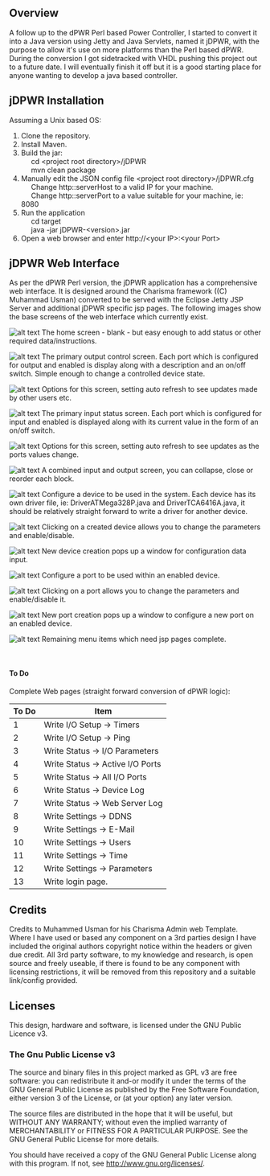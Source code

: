## Overview

A follow up to the dPWR Perl based Power Controller, I started to convert it into a Java version using Jetty and Java Servlets, named it jDPWR, with the purpose to allow it's use on more platforms than the Perl based dPWR. During the conversion I got sidetracked with VHDL pushing this project out to a future date. I will eventually finish it off but it is a good starting place for anyone wanting to develop a java based controller.

## jDPWR Installation

Assuming a Unix based OS:
1. Clone the repository.
2. Install Maven.
3. Build the jar:<br>
 &nbsp;&nbsp;&nbsp;&nbsp; cd \<project root directory>/jDPWR<br>
 &nbsp;&nbsp;&nbsp;&nbsp; mvn clean package<br>
4. Manually edit the JSON config file \<project root directory>/jDPWR.cfg<br>
 &nbsp;&nbsp;&nbsp;&nbsp; Change http::serverHost to a valid IP for your machine.<br>
 &nbsp;&nbsp;&nbsp;&nbsp; Change http::serverPort to a value suitable for your machine, ie: 8080<br>
5. Run the application<br>
 &nbsp;&nbsp;&nbsp;&nbsp; cd target<br>
 &nbsp;&nbsp;&nbsp;&nbsp; java -jar jDPWR-\<version>.jar<br>
6. Open a web browser and enter http://\<your IP>:\<your Port>

## jDPWR Web Interface

As per the dPWR Perl version, the jDPWR application has a comprehensive web interface. It is designed around the Charisma framework ((C) Muhammad Usman) converted to be served with the Eclipse Jetty JSP Server and additional jDPWR specific jsp pages. The following images show the base screens of the web interface which currently exist.

![alt text](../images/ScreenJ1.png)
The home screen - blank - but easy enough to add status or other required data/instructions.

![alt text](../images/ScreenJ2.png)
The primary output control screen. Each port which is configured for output and enabled is display along with a description and an on/off switch. Simple enough to change a controlled device state.

![alt text](../images/ScreenJ3.png)
Options for this screen, setting auto refresh to see updates made by other users etc.

![alt text](../images/ScreenJ4.png)
The primary input status screen. Each port which is configured for input and enabled is displayed along with its current value in the form of an on/off switch.

![alt text](../images/ScreenJ5.png)
Options for this screen, setting auto refresh to see updates as the ports values change.

![alt text](../images/ScreenJ6.png)
A combined input and output screen, you can collapse, close or reorder each block.

![alt text](../images/ScreenJ7.png)
Configure a device to be used in the system. Each device has its own driver file, ie: DriverATMega328P.java and DriverTCA6416A.java, it should be relatively straight forward to write a driver for another device.

![alt text](../images/ScreenJ7a.png)
Clicking on a created device allows you to change the parameters and enable/disable.

![alt text](../images/ScreenJ8.png)
New device creation pops up a window for configuration data input.

![alt text](../images/ScreenJ9.png)
Configure a port to be used within an enabled device. 

![alt text](../images/ScreenJ9a.png)
Clicking on a port allows you to change the parameters and enable/disable it.

![alt text](../images/ScreenJ10.png)
New port creation pops up a window to configure a new port on an enabled device.

![alt text](../images/ScreenJ11.png)
Remaining menu items which need jsp pages complete.

<br>


#### To Do

Complete Web pages (straight forward conversion of dPWR logic):

| To Do | Item                                       |
| ----- | ------------------------------------------ |
| 1     | Write I/O Setup -> Timers                  |
| 2     | Write I/O Setup -> Ping                    |
| 3     | Write Status -> I/O Parameters             |
| 4     | Write Status -> Active I/O Ports           |
| 5     | Write Status -> All I/O Ports              |
| 6     | Write Status -> Device Log                 |
| 7     | Write Status -> Web Server Log             |
| 8     | Write Settings -> DDNS                     |
| 9     | Write Settings -> E-Mail                   |
| 10    | Write Settings -> Users                    |
| 11    | Write Settings -> Time                     |
| 12    | Write Settings -> Parameters               |
| 13    | Write login page.                          |

## Credits

Credits to Muhammed Usman for his Charisma Admin web Template.<br>
Where I have used or based any component on a 3rd parties design I have included the original authors copyright notice within the headers or given due credit. All 3rd party software, to my knowledge and research, is open source and freely useable, if there is found to be any component with licensing restrictions, it will be removed from this repository and a suitable link/config provided.


## Licenses

This design, hardware and software, is licensed under the GNU Public Licence v3.

### The Gnu Public License v3
 The source and binary files in this project marked as GPL v3 are free software: you can redistribute it and-or modify it under the terms of the GNU General Public License as published by the Free Software Foundation, either version 3 of the License, or (at your option) any later version.

 The source files are distributed in the hope that it will be useful, but WITHOUT ANY WARRANTY; without even the implied warranty of MERCHANTABILITY or FITNESS FOR A PARTICULAR PURPOSE.  See the GNU General Public License for more details.

 You should have received a copy of the GNU General Public License along with this program.  If not, see http://www.gnu.org/licenses/.


